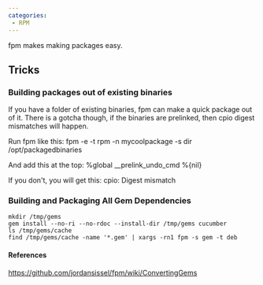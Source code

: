 ```yaml
---
categories:
 - RPM
---
```

fpm makes making packages easy.

Tricks
------

### Building packages out of existing binaries

If you have a folder of existing binaries, fpm can make a quick package
out of it. There is a gotcha though, if the binaries are prelinked, then
cpio digest mismatches will happen.

Run fpm like this: fpm -e -t rpm -n mycoolpackage -s dir
/opt/packagedbinaries

And add this at the top: %global \_\_prelink\_undo\_cmd %{nil}

If you don't, you will get this: cpio: Digest mismatch

### Building and Packaging All Gem Dependencies

`mkdir /tmp/gems`\
`gem install --no-ri --no-rdoc --install-dir /tmp/gems cucumber`\
`ls /tmp/gems/cache`\
`find /tmp/gems/cache -name '*.gem' | xargs -rn1 fpm -s gem -t deb`

#### References

<https://github.com/jordansissel/fpm/wiki/ConvertingGems>

